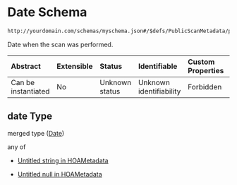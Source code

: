 # Date Schema

```txt
http://yourdomain.com/schemas/myschema.json#/$defs/PublicScanMetadata/properties/date
```

Date when the scan was performed.

| Abstract            | Extensible | Status         | Identifiable            | Custom Properties | Additional Properties | Access Restrictions | Defined In                                                                   |
| :------------------ | :--------- | :------------- | :---------------------- | :---------------- | :-------------------- | :------------------ | :--------------------------------------------------------------------------- |
| Can be instantiated | No         | Unknown status | Unknown identifiability | Forbidden         | Allowed               | none                | [metadata-schema.json\*](../out/metadata-schema.json "open original schema") |

## date Type

merged type ([Date](metadata-schema-defs-publicscanmetadata-properties-date.md))

any of

- [Untitled string in HOAMetadata](metadata-schema-defs-publicscanmetadata-properties-date-anyof-0.md "check type definition")

- [Untitled null in HOAMetadata](metadata-schema-defs-publicscanmetadata-properties-date-anyof-1.md "check type definition")
